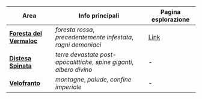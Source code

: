 | Area                                              | Info principali                                                        | Pagina esplorazione   |
| ------------------------------------------------- | ---------------------------------------------------------------------- | --------------------- |
| [**Foresta del Vermaloc**](#foresta-del-vermaloc) | _foresta rossa_, _precedentemente infestata_, _ragni demoniaci_        | [Link](aree/vermaloc) |
| [**Distesa Spinata**](#distesa-spinata)           | _terre devastate post-apocalittiche_, _spine giganti_, _albero divino_ | -                     |
| [**Velofranto**](#velofranto)                     | _montagne_, _palude_, _confine imperiale_                              | -                     |
